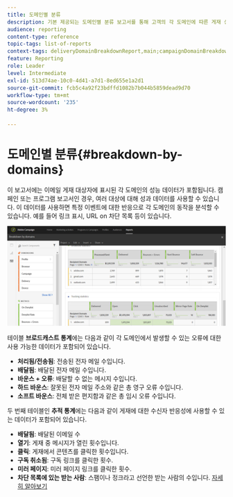 ```yaml
---
title: 도메인별 분류
description: 기본 제공되는 도메인별 분류 보고서를 통해 고객의 각 도메인에 따른 게재 성능 데이터에 대해 알아봅니다.
audience: reporting
content-type: reference
topic-tags: list-of-reports
context-tags: deliveryDomainBreakdownReport,main;campaignDomainBreakdownReport,main;programDomainBreakdownReport,main
feature: Reporting
role: Leader
level: Intermediate
exl-id: 513d74ae-10c0-4d41-a7d1-8ed655e1a2d1
source-git-commit: fcb5c4a92f23bdffd1082b7b044b5859dead9d70
workflow-type: tm+mt
source-wordcount: '235'
ht-degree: 3%

---
```


# 도메인별 분류{#breakdown-by-domains}

이 보고서에는 이메일 게재 대상자에 표시된 각 도메인의 성능 데이터가 포함됩니다. 캠페인 또는 프로그램 보고서인 경우, 여러 대상에 대해 성과 데이터를 사용할 수 있습니다. 이 데이터를 사용하면 특정 이벤트에 대한 반응으로 각 도메인의 동작을 분석할 수 있습니다. 예를 들어 링크 표시, URL on 차단 목록 등이 있습니다.

![](assets/delivery_reports_6.png)

테이블 **브로드캐스트 통계**&#x200B;에는 다음과 같이 각 도메인에서 발생할 수 있는 오류에 대한 사용 가능한 데이터가 포함되어 있습니다.

* **처리됨/전송됨**: 전송된 전자 메일 수입니다.
* **배달됨**: 배달된 전자 메일 수입니다.
* **바운스 + 오류**: 배달할 수 없는 메시지 수입니다.
* **하드 바운스**: 잘못된 전자 메일 주소와 같은 총 영구 오류 수입니다.
* **소프트 바운스**: 전체 받은 편지함과 같은 총 임시 오류 수입니다.

두 번째 테이블인 **추적 통계**&#x200B;에는 다음과 같이 게재에 대한 수신자 반응성에 사용할 수 있는 데이터가 포함되어 있습니다.

* **배달됨**: 배달된 이메일 수
* **열기**: 게재 중 메시지가 열린 횟수입니다.
* **클릭**: 게재에서 콘텐츠를 클릭한 횟수입니다.
* **구독 취소됨**: 구독 링크를 클릭한 횟수.
* **미러 페이지**: 미러 페이지 링크를 클릭한 횟수.
* **차단 목록에 있는 받는 사람**: 스팸이나 정크라고 선언한 받는 사람의 수입니다. [자세히 알아보기](../../audiences/using/about-opt-in-and-opt-out-in-campaign.md)
